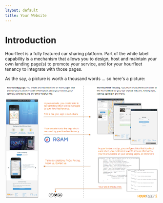 ```yaml
---
layout: default
title: Your Website
---
```

# Introduction  
Hourfleet is a fully featured car sharing platform. Part of the white label capability is a mechanism that allows you to design, host and maintain your own landing page(s) to promote your service, and for your hourfleet tenancy to integrate with those pages.  

As the say, a picture is worth a thousand words ... so here's a picture:

![](images/MarketingSiteAndTenancyDiagram-v01.png)  
